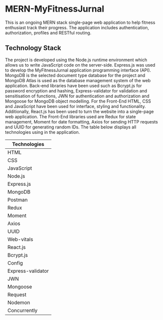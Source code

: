 # MERN-MyFitnessJurnal

This is an ongoing MERN stack single-page web application to help fitness enthusiast track their progress. The application includes authentication, authorization, profiles and RESTful routing.

## Technology Stack

The project is developed using the Node.js runtime environment which allows us to write JavaScript code on the server-side. Express.js was used to develop the MyFitnessJurnal application programming interface (API). MongoDB is the selected document type database for the project and MongoDB Atlas is used as the database management system of the web application. Back-end libraries have been used such as Bcrypt.js for password encryption and hashing, Express-validator for validation and sensitisation of functions, JWN for authentication and authorization and Mongoose for MongoDB object modelling. For the Front-End HTML, CSS and JavaScript have been used for interface, styling and functionality. Additionally, React.js has been used to turn the website into a single-page web application. The Front-End libraries used are Redux for state management, Moment for date formatting, Axios for sending HTTP requests and UUID for generating random IDs. The table below displays all technologies using in the application.

| Technologies |
| ------------- |
| HTML  |
| CSS  |
| JavaScript  |
| Node.js  |
| Express.js  |
| MongoDB  |
| Postman  |
| Redux  |
| Moment  |
| Axios  |
| UUID  |
| Web-vitals  |
| React.js  |
| Bcrypt.js  |
| Config  |
| Express-validator  |
| JWN  |
| Mongoose  |
| Request  |
| Nodemon  |
| Concurrently  |
